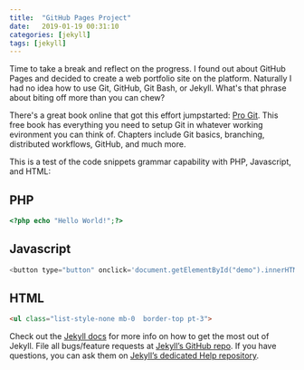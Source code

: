 ```yaml
---
title:  "GitHub Pages Project"
date:   2019-01-19 00:31:10
categories: [jekyll]
tags: [jekyll]
---
```

Time to take a break and reflect on the progress. I found out about GitHub Pages and decided to create a web portfolio site on the platform. Naturally I had no idea how to use Git, GitHub, Git Bash, or Jekyll. What's that phrase about biting off more than you can chew?

There's a great book online that got this effort jumpstarted: [Pro Git][pro-git-book]. This free book has everything you need to setup Git in whatever working evironment you can think of. Chapters include Git basics, branching, distributed workflows, GitHub, and much more. 

This is a test of the code snippets grammar capability with PHP, Javascript, and HTML:

## PHP
``` php
<?php echo "Hello World!";?> 
```

## Javascript
``` javascript
<button type="button" onclick='document.getElementById("demo").innerHTML = "Hello JavaScript!"'>Click Me!</button> 
```

## HTML
``` html
<ul class="list-style-none mb-0  border-top pt-3">
```

Check out the [Jekyll docs][jekyll] for more info on how to get the most out of Jekyll. File all bugs/feature requests at [Jekyll’s GitHub repo][jekyll-gh]. If you have questions, you can ask them on [Jekyll’s dedicated Help repository][jekyll-help].

[jekyll]:      http://jekyllrb.com
[jekyll-gh]:   https://github.com/jekyll/jekyll
[jekyll-help]: https://github.com/jekyll/jekyll-help
[pro-git-book]: https://git-scm.com/book/en/v2
